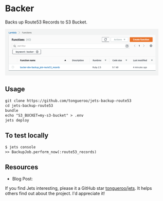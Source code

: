 # Backer

Backs up Route53 Records to S3 Bucket.

![](https://raw.githubusercontent.com/tongueroo/jets-backup-route53/master/screenshots/backer-lambda-console.png)

## Usage

    git clone https://github.com/tongueroo/jets-backup-route53
    cd jets-backup-route53
    bundle
    echo "S3_BUCKET=my-s3-bucket" > .env
    jets deploy

## To test locally

    $ jets console
    >> BackupJob.perform_now(:route53_records)

## Resources

* Blog Post:

If you find Jets interesting, please it a GitHub star <a href="https://github.com/tongueroo/jets">tongueroo/jets</a>. It helps others find out about the project.  I'd appreciate it!
